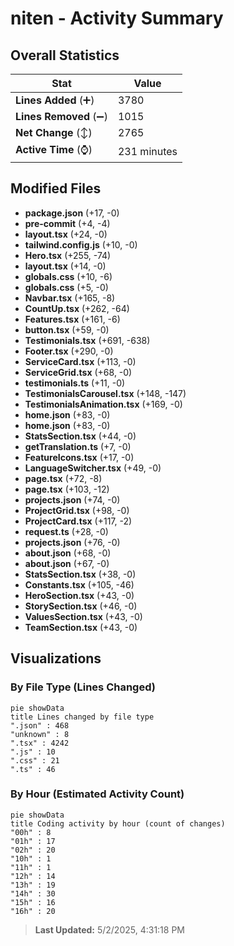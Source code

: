 # niten - Activity Summary 

## Overall Statistics

| Stat                   | Value                                                             |
| ---------------------- | ----------------------------------------------------------------- |
| **Lines Added** (➕)   | 3780                                          |
| **Lines Removed** (➖) | 1015                                        |
| **Net Change** (↕)    | 2765                |
| **Active Time** (⌚)   | 231 minutes |


## Modified Files
- **package.json** (+17, -0)
- **pre-commit** (+4, -4)
- **layout.tsx** (+24, -0)
- **tailwind.config.js** (+10, -0)
- **Hero.tsx** (+255, -74)
- **layout.tsx** (+14, -0)
- **globals.css** (+10, -6)
- **globals.css** (+5, -0)
- **Navbar.tsx** (+165, -8)
- **CountUp.tsx** (+262, -64)
- **Features.tsx** (+161, -6)
- **button.tsx** (+59, -0)
- **Testimonials.tsx** (+691, -638)
- **Footer.tsx** (+290, -0)
- **ServiceCard.tsx** (+113, -0)
- **ServiceGrid.tsx** (+68, -0)
- **testimonials.ts** (+11, -0)
- **TestimonialsCarousel.tsx** (+148, -147)
- **TestimonialsAnimation.tsx** (+169, -0)
- **home.json** (+83, -0)
- **home.json** (+83, -0)
- **StatsSection.tsx** (+44, -0)
- **getTranslation.ts** (+7, -0)
- **FeatureIcons.tsx** (+17, -0)
- **LanguageSwitcher.tsx** (+49, -0)
- **page.tsx** (+72, -8)
- **page.tsx** (+103, -12)
- **projects.json** (+74, -0)
- **ProjectGrid.tsx** (+98, -0)
- **ProjectCard.tsx** (+117, -2)
- **request.ts** (+28, -0)
- **projects.json** (+76, -0)
- **about.json** (+68, -0)
- **about.json** (+67, -0)
- **StatsSection.tsx** (+38, -0)
- **Constants.tsx** (+105, -46)
- **HeroSection.tsx** (+43, -0)
- **StorySection.tsx** (+46, -0)
- **ValuesSection.tsx** (+43, -0)
- **TeamSection.tsx** (+43, -0)

## Visualizations

### By File Type (Lines Changed)

```mermaid
pie showData
title Lines changed by file type
".json" : 468
"unknown" : 8
".tsx" : 4242
".js" : 10
".css" : 21
".ts" : 46
```

### By Hour (Estimated Activity Count)

```mermaid
pie showData
title Coding activity by hour (count of changes)
"00h" : 8
"01h" : 17
"02h" : 20
"10h" : 1
"11h" : 1
"12h" : 14
"13h" : 19
"14h" : 30
"15h" : 16
"16h" : 20
```


> **Last Updated:** 5/2/2025, 4:31:18 PM